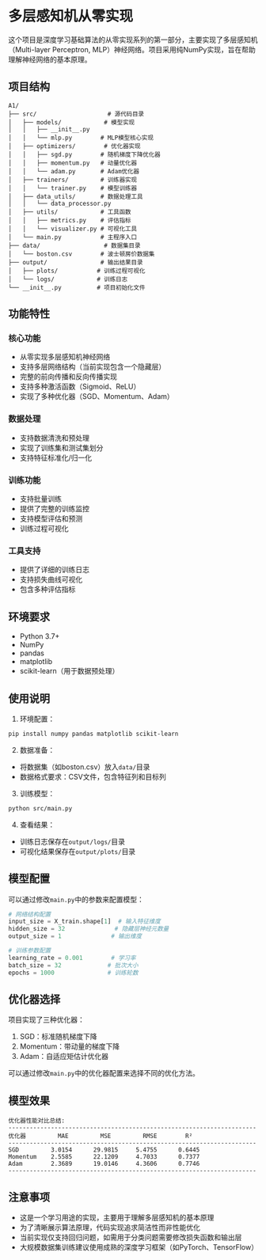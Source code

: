 # 多层感知机从零实现

这个项目是深度学习基础算法的从零实现系列的第一部分，主要实现了多层感知机（Multi-layer Perceptron, MLP）神经网络。项目采用纯NumPy实现，旨在帮助理解神经网络的基本原理。

## 项目结构

```
A1/
├── src/                    # 源代码目录
│   ├── models/            # 模型实现
│   │   ├── __init__.py
│   │   └── mlp.py        # MLP模型核心实现
│   ├── optimizers/        # 优化器实现
│   │   ├── sgd.py        # 随机梯度下降优化器
│   │   ├── momentum.py   # 动量优化器
│   │   └── adam.py       # Adam优化器
│   ├── trainers/         # 训练器实现
│   │   └── trainer.py    # 模型训练器
│   ├── data_utils/       # 数据处理工具
│   │   └── data_processor.py
│   ├── utils/            # 工具函数
│   │   ├── metrics.py    # 评估指标
│   │   └── visualizer.py # 可视化工具
│   └── main.py           # 主程序入口
├── data/                  # 数据集目录
│   └── boston.csv        # 波士顿房价数据集
├── output/               # 输出结果目录
│   ├── plots/           # 训练过程可视化
│   └── logs/            # 训练日志
└── __init__.py          # 项目初始化文件
```

## 功能特性

### 核心功能
- 从零实现多层感知机神经网络
- 支持多层网络结构（当前实现包含一个隐藏层）
- 完整的前向传播和反向传播实现
- 支持多种激活函数（Sigmoid、ReLU）
- 实现了多种优化器（SGD、Momentum、Adam）

### 数据处理
- 支持数据清洗和预处理
- 实现了训练集和测试集划分
- 支持特征标准化/归一化

### 训练功能
- 支持批量训练
- 提供了完整的训练监控
- 支持模型评估和预测
- 训练过程可视化

### 工具支持
- 提供了详细的训练日志
- 支持损失曲线可视化
- 包含多种评估指标

## 环境要求

- Python 3.7+
- NumPy
- pandas
- matplotlib
- scikit-learn（用于数据预处理）

## 使用说明

1. 环境配置：
```bash
pip install numpy pandas matplotlib scikit-learn
```

2. 数据准备：
- 将数据集（如boston.csv）放入`data/`目录
- 数据格式要求：CSV文件，包含特征列和目标列

3. 训练模型：
```bash
python src/main.py
```

4. 查看结果：
- 训练日志保存在`output/logs/`目录
- 可视化结果保存在`output/plots/`目录

## 模型配置

可以通过修改`main.py`中的参数来配置模型：

```python
# 网络结构配置
input_size = X_train.shape[1]  # 输入特征维度
hidden_size = 32              # 隐藏层神经元数量
output_size = 1              # 输出维度

# 训练参数配置
learning_rate = 0.001        # 学习率
batch_size = 32             # 批次大小
epochs = 1000               # 训练轮数
```

## 优化器选择

项目实现了三种优化器：
1. SGD：标准随机梯度下降
2. Momentum：带动量的梯度下降
3. Adam：自适应矩估计优化器

可以通过修改`main.py`中的优化器配置来选择不同的优化方法。

## 模型效果
```
优化器性能对比总结:
----------------------------------------------------------------------
优化器         MAE         MSE         RMSE        R²          
----------------------------------------------------------------------
SGD         3.0154      29.9815     5.4755      0.6445      
Momentum    2.5585      22.1209     4.7033      0.7377      
Adam        2.3689      19.0146     4.3606      0.7746      
----------------------------------------------------------------------
```

## 注意事项

- 这是一个学习用途的实现，主要用于理解多层感知机的基本原理
- 为了清晰展示算法原理，代码实现追求简洁性而非性能优化
- 当前实现仅支持回归问题，如需用于分类问题需要修改损失函数和输出层
- 大规模数据集训练建议使用成熟的深度学习框架（如PyTorch、TensorFlow）